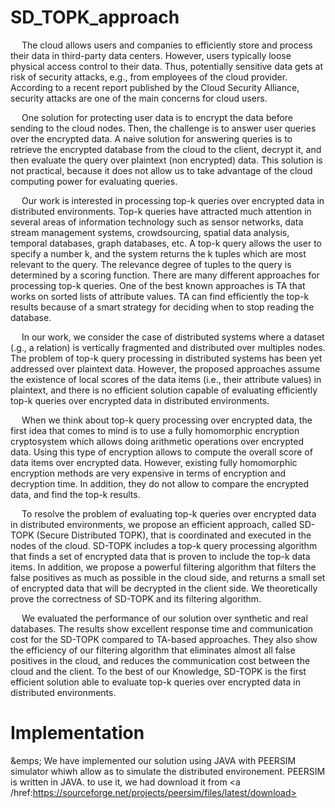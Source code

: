 # SD_TOPK_approach

   &emsp; The cloud allows users and companies to efficiently store and process their data in third-party data centers. However, users typically loose physical access control to their data. Thus, potentially sensitive data gets at risk of security attacks, e.g., from employees of the cloud provider. According to a recent report published by the Cloud Security Alliance, security attacks are one of the main concerns for cloud users.

  &emsp; One solution for protecting user data is to encrypt the data before sending to the cloud nodes. Then, the challenge is to answer user queries over the encrypted data. A naive solution for answering queries is to retrieve the encrypted database from the cloud to the client, decrypt it, and then evaluate the query over plaintext (non encrypted) data. This solution is not practical, because it does not allow us to take advantage of the cloud computing power for evaluating queries.

&emsp;  Our work is interested in processing top-k queries over encrypted data in distributed environments. Top-k queries have attracted much attention in several areas of information technology such as sensor networks, data stream management systems, crowdsourcing, spatial data analysis, temporal databases, graph databases, etc. A top-k query allows the user to specify a number k, and the system returns the k tuples which are most relevant to the query. The relevance degree of tuples to the query is determined by a scoring function. There are many different approaches for processing top-k queries. One of the best known approaches is TA that works on sorted lists of attribute values. TA can find efficiently the top-k results because of a smart strategy for deciding when to stop reading the database.

&emsp;  In our work, we consider the case of distributed systems where a dataset (.g., a relation) is vertically fragmented and distributed over multiples nodes. The problem of top-k query processing in distributed systems has been yet addressed over plaintext data. However, the proposed approaches assume the existence of local scores of the data items (i.e., their attribute values) in plaintext, and there is no efficient solution capable of evaluating efficiently top-k queries over encrypted data in distributed environments.

&emsp;  When we think about top-k query processing over encrypted data, the first idea that comes to mind is to use a fully homomorphic encryption cryptosystem which allows doing arithmetic operations over encrypted data. Using this type of encryption allows to compute the overall score of data items over encrypted data. However, existing fully homomorphic encryption methods are very expensive in terms of encryption and decryption time. In addition, they do not allow to compare the encrypted data, and find the top-k results.

 &emsp; To resolve the problem of evaluating top-k queries over encrypted data in distributed environments, we propose an efficient approach, called SD-TOPK (Secure Distributed TOPK), that is coordinated and executed in the nodes of the cloud. SD-TOPK includes a top-k query processing algorithm that finds a set of encrypted data that is proven to include the top-k data items. In addition, we propose a powerful filtering algorithm that filters the false positives as much as possible in the cloud side, and returns a small set of encrypted data that will be decrypted in the client side. We theoretically prove the correctness of SD-TOPK and its filtering algorithm. 

&emsp;  We evaluated the performance of our solution over synthetic and real databases. The results show excellent response time and communication cost for the SD-TOPK compared to TA-based approaches. They also show the efficiency of our filtering algorithm that eliminates almost all false positives in the cloud, and reduces the communication cost between the cloud and the client. To the best of our Knowledge, SD-TOPK is the first efficient solution able to evaluate top-k queries over encrypted data in distributed environments.

# Implementation 

&emps; We have implemented our solution using JAVA with PEERSIM simulator whiwh allow as to simulate the distributed environement. PEERSIM is written in JAVA. to use it, we had download it from <a /href:https://sourceforge.net/projects/peersim/files/latest/download> <a>















